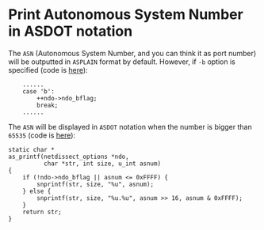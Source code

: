 # Print Autonomous System Number in ASDOT notation

The `ASN` (Autonomous System Number, and you can think it as port number) will be outputted in `ASPLAIN` format by default. However, if `-b` option is specified (code is [here](https://github.com/the-tcpdump-group/tcpdump/blob/0636ecf91357b749370170716e0c4cd494bcea84/tcpdump.c#L1522)):  

		......
		case 'b':
			++ndo->ndo_bflag;
			break;
		......

The `ASN` will be displayed in `ASDOT` notation when the number is bigger than `65535` (code is [here](https://github.com/the-tcpdump-group/tcpdump/blob/0636ecf91357b749370170716e0c4cd494bcea84/print-bgp.c#L522)):  


	static char *
	as_printf(netdissect_options *ndo,
	          char *str, int size, u_int asnum)
	{
		if (!ndo->ndo_bflag || asnum <= 0xFFFF) {
			snprintf(str, size, "%u", asnum);
		} else {
			snprintf(str, size, "%u.%u", asnum >> 16, asnum & 0xFFFF);
		}
		return str;
	}
